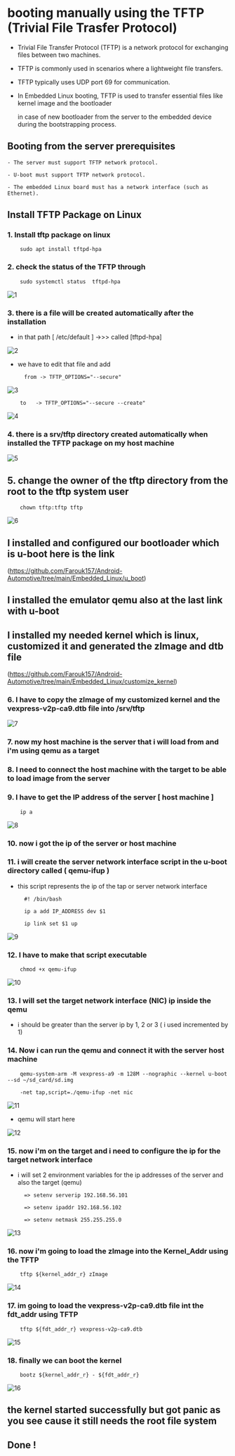 # booting manually using the TFTP (Trivial File Trasfer Protocol)

- Trivial File Transfer Protocol (TFTP) is a network protocol for exchanging files between two machines.

- TFTP is commonly used in scenarios where a lightweight file transfers.

- TFTP typically uses UDP port 69 for communication.

- In Embedded Linux booting, TFTP is used to transfer essential files like kernel image and the bootloader 

  in case of new bootloader from the server to the embedded device during the bootstrapping process. 

## Booting from the server prerequisites

	- The server must support TFTP network protocol.
	
	- U-boot must support TFTP network protocol.
	
	- The embedded Linux board must has a network interface (such as Ethernet).

## Install TFTP Package on Linux 

### 1. Install tftp package on linux

		sudo apt install tftpd-hpa
		
### 2. check the status of the TFTP through

		sudo systemctl status  tftpd-hpa  
		
![1](https://github.com/user-attachments/assets/8750d0b2-cdb7-47e0-8838-0e91c6aa3890)

### 3. there is a file will be created automatically after the installation 

- in that path	[ /etc/default ] ->>> called [tftpd-hpa]

![2](https://github.com/user-attachments/assets/1782418d-0265-4ea1-aaf8-c387c0f049ae)

- we have to edit that file and add

		from -> TFTP_OPTIONS="--secure"

![3](https://github.com/user-attachments/assets/86d74597-38b6-4292-9bf6-252cba9848b8) 

		to   -> TFTP_OPTIONS="--secure --create"
	
![4](https://github.com/user-attachments/assets/9ad8933d-cffd-46bc-b6d6-79824f5e601a)
		
### 4. there is a srv/tftp directory created automatically when installed the TFTP package on my host machine

![5](https://github.com/user-attachments/assets/e789142d-60f4-4980-bcdc-d98bfe72f4ea)

## 5. change the owner of the tftp directory from the root to the tftp system user 	

		chown tftp:tftp tftp
		
![6](https://github.com/user-attachments/assets/90a525bc-7606-429c-aba5-fcf5d7f23290)
	  
## I installed and configured our bootloader which is u-boot here is the link

(https://github.com/Farouk157/Android-Automotive/tree/main/Embedded_Linux/u_boot)

## I installed the emulator qemu also at the last link with u-boot

## I installed my needed kernel which is linux, customized it and generated the zImage and dtb file

(https://github.com/Farouk157/Android-Automotive/tree/main/Embedded_Linux/customize_kernel) 

### 6. I have to copy the zImage of my customized kernel and the vexpress-v2p-ca9.dtb file into /srv/tftp

![7](https://github.com/user-attachments/assets/7fade26f-8aae-4e83-b0dd-4975929cd15f)

### 7. now my host machine is the server that i will load from and i'm using qemu as a target 

### 8. I need to connect the host machine with the target to be able to load image from the server 

### 9. I have to get the IP address of the server [ host machine ] 

		ip a

![8](https://github.com/user-attachments/assets/6d1b4f79-9b9c-4e52-b16e-bcd3e64de372)

### 10. now i got the ip of the server or host machine 

### 11. i will create the server network interface script in the u-boot directory called ( qemu-ifup )

- this script represents the ip of the tap or server network interface
		
		#! /bin/bash
		
		ip a add IP_ADDRESS dev $1 
		
		ip link set $1 up 
		
![9](https://github.com/user-attachments/assets/fed83c17-d1fa-4df3-976c-c8f9f92580da)

### 12. I have to make that script executable 

		chmod +x qemu-ifup 
		
![10](https://github.com/user-attachments/assets/9b660aa7-d246-4340-966f-ea6a64e9ceef)

### 13. I will set the target network interface (NIC) ip inside the qemu

- i should be greater than the server ip by 1, 2 or 3 ( i used incremented by 1) 

### 14. Now i can run the qemu and connect it with the server host machine 

		qemu-system-arm -M vexpress-a9 -m 128M --nographic --kernel u-boot --sd ~/sd_card/sd.img 
		
		-net tap,script=./qemu-ifup -net nic 
		
![11](https://github.com/user-attachments/assets/11a8921d-a36d-4538-9a61-221ddf238112)

- qemu will start here 

![12](https://github.com/user-attachments/assets/cd86b655-d28e-48cb-ab09-c70efea34afb)

### 15. now i'm on the target and i need to configure the ip for the target network interface 

- i will set 2 environment variables for the ip addresses of the server and also the target (qemu)

		=> setenv serverip 192.168.56.101   

		=> setenv ipaddr 192.168.56.102 

		=> setenv netmask 255.255.255.0 

![13](https://github.com/user-attachments/assets/fe3459af-723f-4b91-97cc-52734019ebf7)
   
### 16. now i'm going to load the zImage into the Kernel_Addr using the TFTP 

		tftp ${kernel_addr_r} zImage
		
![14](https://github.com/user-attachments/assets/ffd1ab1a-2329-4015-8a55-a1e16a984434)

### 17. im going to load the vexpress-v2p-ca9.dtb file int the fdt_addr using TFTP 

		tftp ${fdt_addr_r} vexpress-v2p-ca9.dtb

![15](https://github.com/user-attachments/assets/1f554d76-d572-46ac-8756-d49d29e55879)

### 18. finally we can boot the kernel 

		bootz ${kernel_addr_r} - ${fdt_addr_r}

![16](https://github.com/user-attachments/assets/ba783dbb-9c05-455d-bb3e-31e8dc1e9396)


## the kernel started successfully but got panic as you see cause it still needs the root file system

## Done !

		

